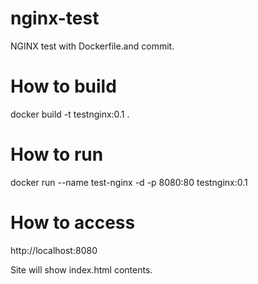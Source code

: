 # nginx-test
NGINX test with Dockerfile.and commit.

# How to build
docker build -t testnginx:0.1 .

# How to run
docker run --name test-nginx -d -p 8080:80 testnginx:0.1

# How to access
http://localhost:8080

Site will show index.html contents.
